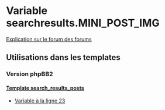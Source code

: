 # Variable searchresults.MINI_POST_IMG
[Explication sur le forum des forums](http://forum.forumactif.com/t294113-listing-des-variables#searchresults.MINI_POST_IMG)
## Utilisations dans les templates
### Version phpBB2
#### [Template search_results_posts](subsilver/search_results_posts.md)
* [Variable à la ligne 23](../subsilver/search_results_posts.tpl#L23)